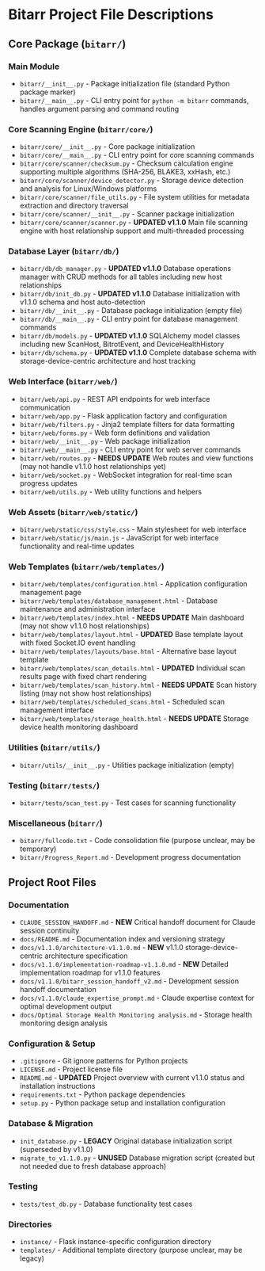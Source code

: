 # Bitarr Project File Descriptions

## Core Package (`bitarr/`)

### Main Module
- `bitarr/__init__.py` - Package initialization file (standard Python package marker)
- `bitarr/__main__.py` - CLI entry point for `python -m bitarr` commands, handles argument parsing and command routing

### Core Scanning Engine (`bitarr/core/`)
- `bitarr/core/__init__.py` - Core package initialization
- `bitarr/core/__main__.py` - CLI entry point for core scanning commands
- `bitarr/core/scanner/checksum.py` - Checksum calculation engine supporting multiple algorithms (SHA-256, BLAKE3, xxHash, etc.)
- `bitarr/core/scanner/device_detector.py` - Storage device detection and analysis for Linux/Windows platforms
- `bitarr/core/scanner/file_utils.py` - File system utilities for metadata extraction and directory traversal
- `bitarr/core/scanner/__init__.py` - Scanner package initialization
- `bitarr/core/scanner/scanner.py` - **UPDATED v1.1.0** Main file scanning engine with host relationship support and multi-threaded processing

### Database Layer (`bitarr/db/`)
- `bitarr/db/db_manager.py` - **UPDATED v1.1.0** Database operations manager with CRUD methods for all tables including new host relationships
- `bitarr/db/init_db.py` - **UPDATED v1.1.0** Database initialization with v1.1.0 schema and host auto-detection
- `bitarr/db/__init__.py` - Database package initialization (empty file)
- `bitarr/db/__main__.py` - CLI entry point for database management commands
- `bitarr/db/models.py` - **UPDATED v1.1.0** SQLAlchemy model classes including new ScanHost, BitrotEvent, and DeviceHealthHistory
- `bitarr/db/schema.py` - **UPDATED v1.1.0** Complete database schema with storage-device-centric architecture and host tracking

### Web Interface (`bitarr/web/`)
- `bitarr/web/api.py` - REST API endpoints for web interface communication
- `bitarr/web/app.py` - Flask application factory and configuration
- `bitarr/web/filters.py` - Jinja2 template filters for data formatting
- `bitarr/web/forms.py` - Web form definitions and validation
- `bitarr/web/__init__.py` - Web package initialization
- `bitarr/web/__main__.py` - CLI entry point for web server commands
- `bitarr/web/routes.py` - **NEEDS UPDATE** Web routes and view functions (may not handle v1.1.0 host relationships yet)
- `bitarr/web/socket.py` - WebSocket integration for real-time scan progress updates
- `bitarr/web/utils.py` - Web utility functions and helpers

### Web Assets (`bitarr/web/static/`)
- `bitarr/web/static/css/style.css` - Main stylesheet for web interface
- `bitarr/web/static/js/main.js` - JavaScript for web interface functionality and real-time updates

### Web Templates (`bitarr/web/templates/`)
- `bitarr/web/templates/configuration.html` - Application configuration management page
- `bitarr/web/templates/database_management.html` - Database maintenance and administration interface
- `bitarr/web/templates/index.html` - **NEEDS UPDATE** Main dashboard (may not show v1.1.0 host relationships)
- `bitarr/web/templates/layout.html` - **UPDATED** Base template layout with fixed Socket.IO event handling
- `bitarr/web/templates/layouts/base.html` - Alternative base layout template
- `bitarr/web/templates/scan_details.html` - **UPDATED** Individual scan results page with fixed chart rendering
- `bitarr/web/templates/scan_history.html` - **NEEDS UPDATE** Scan history listing (may not show host relationships)
- `bitarr/web/templates/scheduled_scans.html` - Scheduled scan management interface
- `bitarr/web/templates/storage_health.html` - **NEEDS UPDATE** Storage device health monitoring dashboard

### Utilities (`bitarr/utils/`)
- `bitarr/utils/__init__.py` - Utilities package initialization (empty)

### Testing (`bitarr/tests/`)
- `bitarr/tests/scan_test.py` - Test cases for scanning functionality

### Miscellaneous (`bitarr/`)
- `bitarr/fullcode.txt` - Code consolidation file (purpose unclear, may be temporary)
- `bitarr/Progress_Report.md` - Development progress documentation

## Project Root Files

### Documentation
- `CLAUDE_SESSION_HANDOFF.md` - **NEW** Critical handoff document for Claude session continuity
- `docs/README.md` - Documentation index and versioning strategy
- `docs/v1.1.0/architecture-v1.1.0.md` - **NEW** v1.1.0 storage-device-centric architecture specification
- `docs/v1.1.0/implementation-roadmap-v1.1.0.md` - **NEW** Detailed implementation roadmap for v1.1.0 features
- `docs/v1.1.0/bitarr_session_handoff_v2.md` - Development session handoff documentation
- `docs/v1.1.0/claude_expertise_prompt.md` - Claude expertise context for optimal development output
- `docs/Optimal Storage Health Monitoring analysis.md` - Storage health monitoring design analysis

### Configuration & Setup
- `.gitignore` - Git ignore patterns for Python projects
- `LICENSE.md` - Project license file
- `README.md` - **UPDATED** Project overview with current v1.1.0 status and installation instructions
- `requirements.txt` - Python package dependencies
- `setup.py` - Python package setup and installation configuration

### Database & Migration
- `init_database.py` - **LEGACY** Original database initialization script (superseded by v1.1.0)
- `migrate_to_v1.1.0.py` - **UNUSED** Database migration script (created but not needed due to fresh database approach)

### Testing
- `tests/test_db.py` - Database functionality test cases

### Directories
- `instance/` - Flask instance-specific configuration directory
- `templates/` - Additional template directory (purpose unclear, may be legacy)